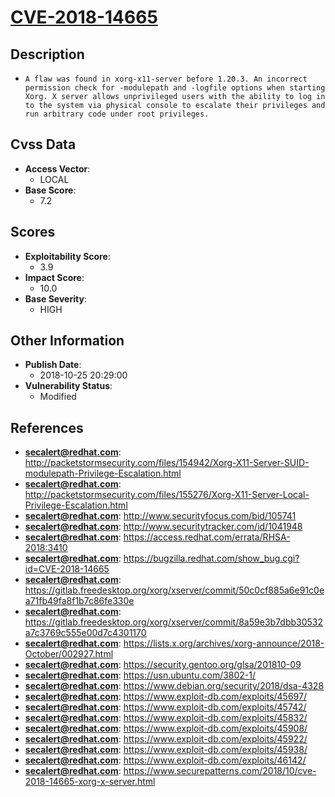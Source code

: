 
# [CVE-2018-14665](http://packetstormsecurity.com/files/154942/Xorg-X11-Server-SUID-modulepath-Privilege-Escalation.html)

## Description

- `A flaw was found in xorg-x11-server before 1.20.3. An incorrect permission check for -modulepath and -logfile options when starting Xorg. X server allows unprivileged users with the ability to log in to the system via physical console to escalate their privileges and run arbitrary code under root privileges.`

## Cvss Data

- **Access Vector**:
  - LOCAL
- **Base Score**:
  - 7.2

## Scores

- **Exploitability Score**:
  - 3.9
- **Impact Score**:
  - 10.0
- **Base Severity**:
  - HIGH

## Other Information

- **Publish Date**:
  - 2018-10-25 20:29:00
- **Vulnerability Status**:
  - Modified

## References

- **secalert@redhat.com**: http://packetstormsecurity.com/files/154942/Xorg-X11-Server-SUID-modulepath-Privilege-Escalation.html
- **secalert@redhat.com**: http://packetstormsecurity.com/files/155276/Xorg-X11-Server-Local-Privilege-Escalation.html
- **secalert@redhat.com**: http://www.securityfocus.com/bid/105741
- **secalert@redhat.com**: http://www.securitytracker.com/id/1041948
- **secalert@redhat.com**: https://access.redhat.com/errata/RHSA-2018:3410
- **secalert@redhat.com**: https://bugzilla.redhat.com/show_bug.cgi?id=CVE-2018-14665
- **secalert@redhat.com**: https://gitlab.freedesktop.org/xorg/xserver/commit/50c0cf885a6e91c0ea71fb49fa8f1b7c86fe330e
- **secalert@redhat.com**: https://gitlab.freedesktop.org/xorg/xserver/commit/8a59e3b7dbb30532a7c3769c555e00d7c4301170
- **secalert@redhat.com**: https://lists.x.org/archives/xorg-announce/2018-October/002927.html
- **secalert@redhat.com**: https://security.gentoo.org/glsa/201810-09
- **secalert@redhat.com**: https://usn.ubuntu.com/3802-1/
- **secalert@redhat.com**: https://www.debian.org/security/2018/dsa-4328
- **secalert@redhat.com**: https://www.exploit-db.com/exploits/45697/
- **secalert@redhat.com**: https://www.exploit-db.com/exploits/45742/
- **secalert@redhat.com**: https://www.exploit-db.com/exploits/45832/
- **secalert@redhat.com**: https://www.exploit-db.com/exploits/45908/
- **secalert@redhat.com**: https://www.exploit-db.com/exploits/45922/
- **secalert@redhat.com**: https://www.exploit-db.com/exploits/45938/
- **secalert@redhat.com**: https://www.exploit-db.com/exploits/46142/
- **secalert@redhat.com**: https://www.securepatterns.com/2018/10/cve-2018-14665-xorg-x-server.html
